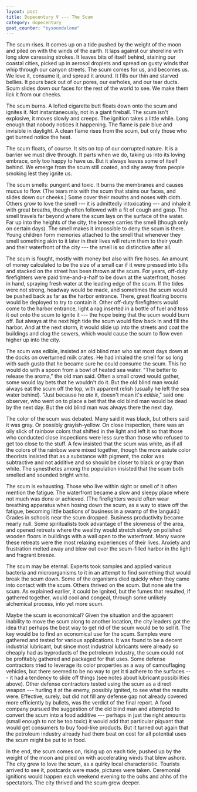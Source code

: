 ```yaml
---
layout: post
title: Dopecentury V --- The Scum
category: dopecentury
goat_counter: "bysoundalone" 
---
```




The scum rises. It comes up on a tide pushed by the weight of the moon and piled on with the winds of the earth. It laps against our shoreline with long slow caressing strokes. It leaves bits of itself behind, staining our coastal cities, picked up in aerosol droplets and spread on gusty winds that whip through our canyon streets. The scum comes for us, and becomes us. We love it, consume it, and spread it around. It fills our thin and starved bellies. It pours back out of our pores, our earholes, and our tear ducts. Scum slides down our faces for the rest of the world to see. We make them lick it from our cheeks.

The scum burns. A lofted cigarette butt floats down onto the scum and ignites it. Not instantaneously, not in a giant fireball. The scum isn't explosive, it moves slowly and creeps. The ignition takes a little while. Long enough that nobody notices it happening.  The flame is pale blue and invisible in daylight. A clean flame rises from the scum, but only those who get burned notice the heat.

The scum floats, of course. It sits on top of our corrupted nature. It is a barrier we must dive through. It parts when we do, taking us into its loving embrace, only too happy to have us. But it always leaves some of itself behind. We emerge from the scum still coated, and shy away from people smoking lest they ignite us.

The scum smells: pungent and toxic. It burns the membranes and causes mucus to flow. (The tears mix with the scum that stains our faces, and slides down our cheeks.) Some cover their mouths and noses with cloth. Others grow to love the smell --- it is admittedly intoxicating --- and inhale it with great breaths, though often followed with a fit of cough and gasp. The smell travels far beyond where the scum lays on the surface of the water. Far up into the heights of the city, the breeze carries the smell (though only on certain days). The smell makes it impossible to deny the scum is there. Young children form memories attached to the smell that whenever they smell something akin to it later in their lives will return them to their youth and their waterfront of the city --- the smell is so distinctive after all.

The scum is fought, mostly with money but also with fire hoses. An amount of money calculated to be the size of a small car if it were pressed into bills and stacked on the street has been thrown at the scum. For years, off-duty firefighters were paid time-and-a-half to be down at the waterfront, hoses in hand, spraying fresh water at the leading edge of the scum. If the tides were not strong, headway would be made, and sometimes the scum would be pushed back as far as the harbor entrance. There, great floating booms would be deployed to try to contain it. Other off-duty firefighters would come to the harbor entrance, light a rag inserted in a bottle of fuel and toss it out onto the scum to ignite it --- the hope being that the scum would burn off. But always at the next high tide the scum would flow back in and fill the harbor. And at the next storm, it would slide up into the streets and coat the buildings and clog the sewers, which would cause the scum to flow even higher up into the city.

The scum was edible, insisted an old blind man who sat most days down at the docks on overturned milk crates. He had inhaled the smell for so long with such gusto that he became sure he could consume the scum. This he would do with a spoon from a bowl of heated sea water. "The better to release the aroma," the old man said. Often a small crowd would gather, some would lay bets that he wouldn't do it. But the old blind man would always eat the scum off the top, with apparent relish (usually he left the sea water behind). "Just because he _ate_ it, doesn't mean it's _edible_," said one observer, who went on to place a bet that the old blind man would be dead by the next day. But the old blind man was always there the next day.

The color of the scum was debated. Many said it was black, but others said it was gray. Or possibly grayish-yellow. On close inspection, there was an oily slick of rainbow colors that shifted in the light and left it so that those who conducted close inspections were less sure than those who refused to get too close to the stuff. A few insisted that the scum was white, as if all the colors of the rainbow were mixed together, though the more astute color theorists insisted that as a substance with pigment, the color was subtractive and not additive and so should be closer to black or gray than white. The synesthetes among the population insisted that the scum both smelled and sounded bright white.

The scum is exhausting. Those who live within sight or smell of it often mention the fatigue. The waterfront became a slow and sleepy place where not much was done or achieved. (The firefighters would often wear breathing apparatus when hosing down the scum, as a way to stave off the fatigue, becoming little bastions of business in a swamp of the languid.) Grades in schools near the scum dropped. Business productivity became nearly null. Some spiritualists took advantage of the slowness of the area, and opened retreats where the wealthy would stretch slowly on polished wooden floors in buildings with a wall open to the waterfront. Many swore these retreats were the most relaxing experiences of their lives. Anxiety and frustration melted away and blew out over the scum-filled harbor in the light and fragrant breeze. 

The scum may be eternal. Experts took samples and applied various bacteria and microorganisms to it in an attempt to find something that would break the scum down. Some of the organisms died quickly when they came into contact with the scum. Others thrived on the scum. But none ate the scum. As explained earlier, it could be ignited, but the fumes that resulted, if gathered together, would cool and congeal, through some unlikely alchemical process, into yet more scum. 

Maybe the scum is economical? Given the situation and the apparent inability to move the scum along to another location, the city leaders got the idea that perhaps the best way to get rid of the scum would be to sell it. The key would be to find an economical use for the scum. Samples were gathered and tested for various applications. It was found to be a decent industrial lubricant, but since most industrial lubricants were already so cheaply had as byproducts of the petroleum industry, the scum could not be profitably gathered and packaged for that uses. Some defense contractors tried to leverage its color properties as a way of camouflaging vehicles, but there seemed to be no way to get it ti adhere to the surfaces --- it had a tendency to slide off things (see notes about lubricant possibilities above). Other defense contractors tested using the scum as a direct weapon --- hurling it at the enemy, possibly ignited, to see what the results were. Effective, surely, but did not fill any defense gap not already covered more efficiently by bullets, was the verdict of the final report. A food company pursued the suggestion of the old blind man and attempted to convert the scum into a food additive --- perhaps in just the right amounts (small enough to not be too toxic) it would add that particular piquant that would get consumers to buy food-like products. But it turned out again that the petroleum industry already had them beat on cost for all potential uses the scum might be put to in food.

In the end, the scum comes on, rising up on each tide, pushed up by the weight of the moon and piled on with accelerating winds that blew ashore. The city grew to love the scum, as a quirky local characteristic. Tourists arrived to see it, postcards were made, pictures were taken. Ceremonial ignitions would happen each weekend evening to the oohs and ahhs of the spectators. The city thrived and the scum grew deeper.


